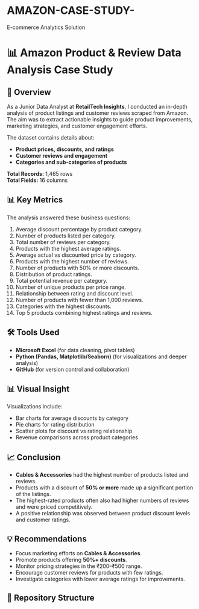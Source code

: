 # AMAZON-CASE-STUDY-
E-commerce Analytics Solution 
# 📊 Amazon Product & Review Data Analysis Case Study

## 📌 Overview
As a Junior Data Analyst at **RetailTech Insights**, I conducted an in-depth analysis of product listings and customer reviews scraped from Amazon. The aim was to extract actionable insights to guide product improvements, marketing strategies, and customer engagement efforts.

The dataset contains details about:
- **Product prices, discounts, and ratings**
- **Customer reviews and engagement**
- **Categories and sub-categories of products**

**Total Records:** 1,465 rows  
**Total Fields:** 16 columns  

## 📊 Key Metrics
The analysis answered these business questions:
1. Average discount percentage by product category.
2. Number of products listed per category.
3. Total number of reviews per category.
4. Products with the highest average ratings.
5. Average actual vs discounted price by category.
6. Products with the highest number of reviews.
7. Number of products with 50% or more discounts.
8. Distribution of product ratings.
9. Total potential revenue per category.
10. Number of unique products per price range.
11. Relationship between rating and discount level.
12. Number of products with fewer than 1,000 reviews.
13. Categories with the highest discounts.
14. Top 5 products combining highest ratings and reviews.

## 🛠️ Tools Used
- **Microsoft Excel** (for data cleaning, pivot tables)
- **Python (Pandas, Matplotlib/Seaborn)** (for visualizations and deeper analysis)
- **GitHub** (for version control and collaboration)

## 📊 Visual Insight
Visualizations include:
- Bar charts for average discounts by category
- Pie charts for rating distribution
- Scatter plots for discount vs rating relationship
- Revenue comparisons across product categories

## 📈 Conclusion
- **Cables & Accessories** had the highest number of products listed and reviews.
- Products with a discount of **50% or more** made up a significant portion of the listings.
- The highest-rated products often also had higher numbers of reviews and were priced competitively.
- A positive relationship was observed between product discount levels and customer ratings.

## 💡 Recommendations
- Focus marketing efforts on **Cables & Accessories**.
- Promote products offering **50%+ discounts**.
- Monitor pricing strategies in the ₹200–₹500 range.
- Encourage customer reviews for products with few ratings.
- Investigate categories with lower average ratings for improvements.

## 📂 Repository Structure
